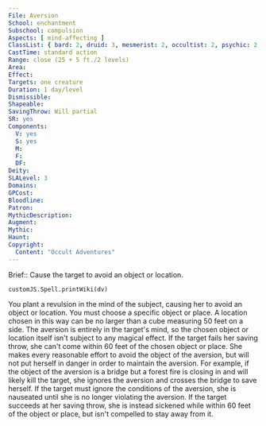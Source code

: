 ```yaml
---
File: Aversion
School: enchantment
Subschool: compulsion
Aspects: [ mind-affecting ]
ClassList: { bard: 2, druid: 3, mesmerist: 2, occultist: 2, psychic: 2, sorcerer: 3, wizard: 3, witch: 3 }
CastTime: standard action
Range: close (25 + 5 ft./2 levels)
Area: 
Effect: 
Targets: one creature
Duration: 1 day/level
Dismissible: 
Shapeable: 
SavingThrow: Will partial
SR: yes
Components:
  V: yes
  S: yes
  M: 
  F: 
  DF: 
Deity: 
SLALevel: 3
Domains: 
GPCost: 
Bloodline: 
Patron: 
MythicDescription: 
Augment: 
Mythic: 
Haunt: 
Copyright:
  Content: "Occult Adventures"
---
```

Brief:: Cause the target to avoid an object or location.

```dataviewjs
customJS.Spell.printWiki(dv)
```

You plant a revulsion in the mind of the subject, causing her to avoid an object or location. You must choose a specific object or place. A location chosen in this way can be no larger than a cube measuring 50 feet on a side. The aversion is entirely in the target's mind, so the chosen object or location itself isn't subject to any magical effect. If the target fails her saving throw, she can't come within 60 feet of the chosen object or place. She makes every reasonable effort to avoid the object of the aversion, but will not put herself in danger in order to maintain the aversion. For example, if the object of the aversion is a bridge but a forest fire is closing in and will likely kill the target, she ignores the aversion and crosses the bridge to save herself. If the target must ignore the conditions of the aversion, she is nauseated until she is no longer violating the aversion.  If the target succeeds at her saving throw, she is instead sickened while within 60 feet of the object or place, but isn't compelled to stay away from it.
